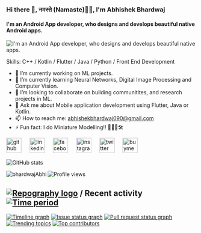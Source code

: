 ### Hi there 👋, नमस्ते (Namaste)🙏🏻, I'm Abhishek Bhardwaj
#### I'm an Android App developer, who designs and develops beautiful native Android apps. 
![I'm an Android App developer, who designs and develops beautiful native apps. ](https://camo.githubusercontent.com/992babdffd8c74a1502de375fbdf7e4d54773242/68747470733a2f2f6d656469612e67697068792e636f6d2f6d656469612f53576f536b4e36447854737a71494b4571762f67697068792e676966)


Skills: C++ / Kotlin / Flutter / Java / Python / Front End Development

- 🔭 I’m currently working on ML projects.  
- 🌱 I’m currently learning Neural Networks, Digital Image Processing and Computer Vision. 
- 👯 I’m looking to collaborate on building communitites, and research projects in ML. 
- 💬 Ask me about Mobile application development using Flutter, Java or Kotlin. 
- 📫 How to reach me: abhishekbhardwaj090@gmail.com 
- ⚡ Fun fact: I do Miniature Modelling!! 🤖🚀🚗🛠 


[<img src='https://cdn.jsdelivr.net/npm/simple-icons@3.0.1/icons/github.svg' alt='github' height='40'>](https://github.com/bhardwajAbhi) &emsp; [<img src='https://cdn.jsdelivr.net/npm/simple-icons@3.0.1/icons/linkedin.svg' alt='linkedin' height='40'>](https://www.linkedin.com/in/bhardwaj-abhi/) &emsp; [<img src='https://cdn.jsdelivr.net/npm/simple-icons@3.0.1/icons/facebook.svg' alt='facebook' height='40'>](https://www.facebook.com/abhishekbhardwaj100) &emsp;  [<img src='https://cdn.jsdelivr.net/npm/simple-icons@3.0.1/icons/instagram.svg' alt='instagram' height='40'>](https://www.instagram.com/_abhishek.bhardwaj/) &emsp; [<img src='https://cdn.jsdelivr.net/npm/simple-icons@3.0.1/icons/twitter.svg' alt='twitter' height='40'>](https://twitter.com/_AbhiBhardwaj) &emsp; [<img src='https://cdn.jsdelivr.net/npm/simple-icons@3.0.1/icons/buymeacoffee.svg' alt='buymeacoffee' height='40'>](https://www.buymeacoffee.com/AbhiBhardwaj)  


![GitHub stats](https://github-readme-stats.vercel.app/api?username=bhardwajAbhi&show_icons=true)

<img align="left" src="https://github-readme-stats.vercel.app/api/top-langs/?username=bhardwajAbhi&layout=compact&hide=html" alt="bhardwajAbhi" />

![Profile views](https://gpvc.arturio.dev/bhardwajAbhi)







<p>


## [![Repography logo](https://images.repography.com/logo.svg)](https://repography.com) / Recent activity [![Time period](https://images.repography.com/26210777/bhardwajAbhi/bhardwajAbhi/recent-activity/6a0205d2770679b74e3dba06cbd26b02_badge.svg)](https://repography.com)
[![Timeline graph](https://images.repography.com/26210777/bhardwajAbhi/bhardwajAbhi/recent-activity/6a0205d2770679b74e3dba06cbd26b02_timeline.svg)](https://github.com/bhardwajAbhi/bhardwajAbhi/commits)
[![Issue status graph](https://images.repography.com/26210777/bhardwajAbhi/bhardwajAbhi/recent-activity/6a0205d2770679b74e3dba06cbd26b02_issues.svg)](https://github.com/bhardwajAbhi/bhardwajAbhi/issues)
[![Pull request status graph](https://images.repography.com/26210777/bhardwajAbhi/bhardwajAbhi/recent-activity/6a0205d2770679b74e3dba06cbd26b02_prs.svg)](https://github.com/bhardwajAbhi/bhardwajAbhi/pulls)
[![Trending topics](https://images.repography.com/26210777/bhardwajAbhi/bhardwajAbhi/recent-activity/6a0205d2770679b74e3dba06cbd26b02_words.svg)](https://github.com/bhardwajAbhi/bhardwajAbhi/commits)
[![Top contributors](https://images.repography.com/26210777/bhardwajAbhi/bhardwajAbhi/recent-activity/6a0205d2770679b74e3dba06cbd26b02_users.svg)](https://github.com/bhardwajAbhi/bhardwajAbhi/graphs/contributors)

